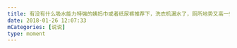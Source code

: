 ```yaml
---
title: 有没有什么吸水能力特强的姨妈巾或者纸尿裤推荐下，洗衣机漏水了，厕所地势又高一些，水拖不走，我实在拖不动了，买几包姨妈巾吸一下，不要贵的，急！！@所有仙女们🙃🙃，一定要特能吸水的那种！！
date: 2018-01-26 12:07:33
mCategories: [说说]
type: moment
---
```


